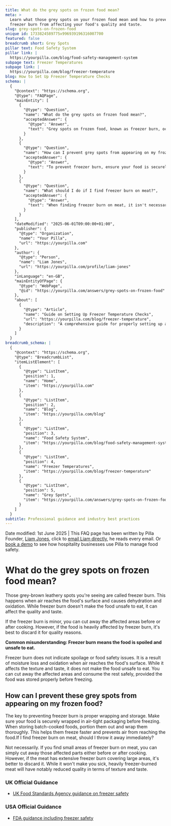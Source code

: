 ```yaml
---
title: What do the grey spots on frozen food mean?
meta: >
  Learn what those grey spots on your frozen food mean and how to prevent
  freezer burn from affecting your food's quality and taste.
slug: grey-spots-on-frozen-food
unique id: 1733824589775x996939196316007700
featured: false
breadcrumb short: Grey Spots
pillar text: Food Safety System
pillar link: |
  https://yourpilla.com/blog/food-safety-management-system
subpage text: Freezer Temperatures
subpage link: |
  https://yourpilla.com/blog/freezer-temperature
blog: How to Set Up Freezer Temperature Checks
schema: |
  {
    "@context": "https://schema.org",
    "@type": "FAQPage",
    "mainEntity": [
      {
        "@type": "Question",
        "name": "What do the grey spots on frozen food mean?",
        "acceptedAnswer": {
          "@type": "Answer",
          "text": "Grey spots on frozen food, known as freezer burn, occur when air reaches the food's surface, causing dehydration and oxidation. Although freezer burn can alter the quality and taste of the food, it doesn't make it unsafe to eat. If freezer burn is minor, you can cut away the affected areas before or after cooking. However, heavily freezer-burned food should be discarded due to quality concerns."
        }
      },
      {
        "@type": "Question",
        "name": "How can I prevent grey spots from appearing on my frozen food?",
        "acceptedAnswer": {
          "@type": "Answer",
          "text": "To prevent freezer burn, ensure your food is securely wrapped in air-tight packaging before freezing. Wrapping food thoroughly and portioning batch-cooked foods properly helps them freeze faster and reduces the exposure to air, thus minimising the risk of freezer burn."
        }
      },
      {
        "@type": "Question",
        "name": "What should I do if I find freezer burn on meat?",
        "acceptedAnswer": {
          "@type": "Answer",
          "text": "When finding freezer burn on meat, it isn't necessary to immediately discard it. If there are small areas of freezer burn, you can cut these parts away before or after cooking. However, if there is extensive freezer burn covering larger areas, it is advisable to discard the meat. Despite not being harmful, heavily freezer-burned meat will have a significantly reduced quality in texture and taste."
        }
      }
    ],
    "dateModified": "2025-06-01T09:00:00+01:00",
    "publisher": {
      "@type": "Organization",
      "name": "Your Pilla",
      "url": "https://yourpilla.com"
    },
    "author": {
      "@type": "Person",
      "name": "Liam Jones",
      "url": "https://yourpilla.com/profile/liam-jones"
    },
    "inLanguage": "en-GB",
    "mainEntityOfPage": {
      "@type": "WebPage",
      "@id": "https://yourpilla.com/answers/grey-spots-on-frozen-food"
    },
    "about": [
      {
        "@type": "Article",
        "name": "Guide on Setting Up Freezer Temperature Checks",
        "url": "https://yourpilla.com/blog/freezer-temperature",
        "description": "A comprehensive guide for properly setting up and monitoring freezer temperatures to ensure food safety and prevent issues like freezer burn."
      }
    ]
  }
breadcrumb_schema: |
  {
    "@context": "https://schema.org",
    "@type": "BreadcrumbList",
    "itemListElement": [
      {
        "@type": "ListItem",
        "position": 1,
        "name": "Home",
        "item": "https://yourpilla.com"
      },
      {
        "@type": "ListItem",
        "position": 2,
        "name": "Blog",
        "item": "https://yourpilla.com/blog"
      },
      {
        "@type": "ListItem",
        "position": 3,
        "name": "Food Safety System",
        "item": "https://yourpilla.com/blog/food-safety-management-system"
      },
      {
        "@type": "ListItem",
        "position": 4,
        "name": "Freezer Temperatures",
        "item": "https://yourpilla.com/blog/freezer-temperature"
      },
      {
        "@type": "ListItem",
        "position": 5,
        "name": "Grey Spots",
        "item": "https://yourpilla.com/answers/grey-spots-on-frozen-food"
      }
    ]
  }
subtitle: Professional guidance and industry best practices
---
```


Date modified: 1st June 2025 | This FAQ page has been written by Pilla Founder, [Liam Jones](https://yourpilla.com/profile/liam-jones), click to [email Liam directly](https://mailto:liam@yourpilla.com/), he reads every email. Or [book a demo](https://calendly.com/pilla/demo) to see how hospitality businesses use Pilla to manage food safety.

# What do the grey spots on frozen food mean?

Those grey-brown leathery spots you're seeing are called freezer burn. This happens when air reaches the food's surface and causes dehydration and oxidation. While freezer burn doesn't make the food unsafe to eat, it can affect the quality and taste.

If the freezer burn is minor, you can cut away the affected areas before or after cooking. However, if the food is heavily affected by freezer burn, it's best to discard it for quality reasons.

**Common misunderstanding: Freezer burn means the food is spoiled and unsafe to eat.**

Freezer burn does not indicate spoilage or food safety issues. It is a result of moisture loss and oxidation when air reaches the food's surface. While it affects the texture and taste, it does not make the food unsafe to eat. You can cut away the affected areas and consume the rest safely, provided the food was stored properly before freezing.

## How can I prevent these grey spots from appearing on my frozen food?

The key to preventing freezer burn is proper wrapping and storage. Make sure your food is securely wrapped in air-tight packaging before freezing. When storing batch-cooked foods, portion them out and wrap them thoroughly. This helps them freeze faster and prevents air from reaching the food.If I find freezer burn on meat, should I throw it away immediately?

Not necessarily. If you find small areas of freezer burn on meat, you can simply cut away those affected parts either before or after cooking. However, if the meat has extensive freezer burn covering large areas, it's better to discard it. While it won't make you sick, heavily freezer-burned meat will have notably reduced quality in terms of texture and taste.

### UK Official Guidance

-   [UK Food Standards Agency guidance on freezer safety](https://www.food.gov.uk/safety-hygiene/how-to-chill-freeze-and-defrost-food-safely)

### USA Official Guidance

-   [FDA guidance including freezer safety](https://www.fda.gov/consumers/consumer-updates/are-you-storing-food-safely)
